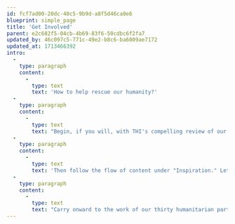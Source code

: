 ```yaml
---
id: fcf7ad00-20dc-40c5-9b9d-a8f5d46ca0e6
blueprint: simple_page
title: 'Get Involved'
parent: e2c682f5-04cb-4b69-83f6-50cdbc6f2fa7
updated_by: 46c097c5-771c-49e2-b8c6-ba6009ae7172
updated_at: 1713466392
intro:
  -
    type: paragraph
    content:
      -
        type: text
        text: 'How to help rescue our humanity?'
  -
    type: paragraph
    content:
      -
        type: text
        text: "Begin, if you will, with THI's compelling review of our three major challenges: ending war, solving climate change, and saving democracy. "
  -
    type: paragraph
    content:
      -
        type: text
        text: 'Then follow the flow of content under "Inspiration." Let it invite you along the wild horizons of positive change, introducing numerous leaders, artists, scientists, educators, and changemakers whose legacies and lives courageously and creatively enlighten the way forward.  '
  -
    type: paragraph
    content:
      -
        type: text
        text: "Carry onward to the work of our thirty humanitarian partners, finding yourself considering the challenges and successes of these major non-profits who toil in the trenches of necessary change. Consider too their volunteer opportunities. Not least,  where and how you might make a donation (either directly on our partners' sites or with the ease of an aggregate donation here on www.humanity.org)."
---
```


